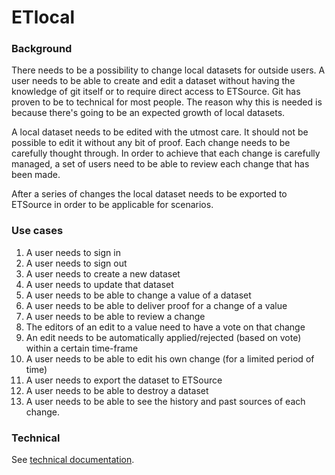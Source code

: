 # ETlocal

### Background

There needs to be a possibility to change local datasets for outside users.
A user needs to be able to create and edit a dataset without having the knowledge
of git itself or to require direct access to ETSource. Git has proven to be to
technical for most people. The reason why this is needed is because there's
going to be an expected growth of local datasets.

A local dataset needs to be edited with the utmost care. It should not be
possible to edit it without any bit of proof. Each change needs to be
carefully thought through. In order to achieve that each change is carefully
managed, a set of users need to be able to review each change that has been
made.

After a series of changes the local dataset needs to be exported to ETSource
in order to be applicable for scenarios.

### Use cases

1. A user needs to sign in
2. A user needs to sign out
3. A user needs to create a new dataset
4. A user needs to update that dataset
5. A user needs to be able to change a value of a dataset
6. A user needs to be able to deliver proof for a change of a value
7. A user needs to be able to review a change
8. The editors of an edit to a value need to have a vote on that change
9. An edit needs to be automatically applied/rejected (based on vote) within a certain time-frame
10. A user needs to be able to edit his own change (for a limited period of time)
11. A user needs to export the dataset to ETSource
12. A user needs to be able to destroy a dataset
13. A user needs to be able to see the history and past sources of each change.


### Technical

See [technical documentation](TECHNICAL.md).
